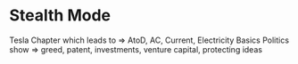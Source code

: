 # Stealth Mode

Tesla Chapter which leads to => AtoD, AC, Current, Electricity Basics
Politics show => greed, patent, investments, venture capital, protecting ideas

